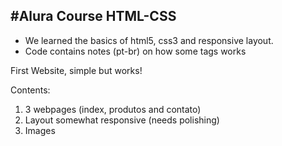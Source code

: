 #Alura Course HTML-CSS
----------------------------------
- We learned the basics of html5, css3 and responsive layout.
- Code contains notes (pt-br) on how some tags works 

First Website, simple but works!

Contents:
1) 3 webpages (index, produtos and contato)
2) Layout somewhat responsive (needs polishing)
3) Images
